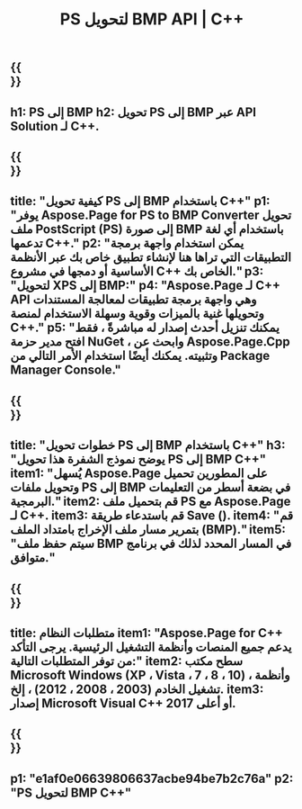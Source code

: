 ﻿---
translation: true
template: /_templates/_conversion-child-cpp.md
title: PS لتحويل BMP API | C++
url: /cpp/conversion/ps-to-bmp/
description: PS لتحويل BMP المقدم من Aspose.Page لحل C++ API. يعمل في بيئة تشغيل C++ لأنظمة التشغيل Windows 32 بت و Windows 64 بت و Linux 64 بت.
informat: PS
outformat: BMP
otherformats: XPS EPS
---

{{<section banner>}}
---
h1: PS إلى BMP
h2: تحويل PS إلى BMP عبر API Solution لـ C++.
---

{{<section overview>}}
---
title: "كيفية تحويل PS إلى BMP باستخدام C++"
p1: "يوفر Aspose.Page for PS to BMP Converter تحويل ملف PostScript (PS) إلى صورة BMP باستخدام أي لغة تدعمها C++."
p2: "يمكن استخدام واجهة برمجة التطبيقات التي تراها هنا لإنشاء تطبيق خاص بك عبر الأنظمة الأساسية أو دمجها في مشروع C++ الخاص بك."
p3: "لتحويل XPS إلى BMP:"
p4: "Aspose.Page لـ C++ API وهي واجهة برمجة تطبيقات لمعالجة المستندات وتحويلها غنية بالميزات وقوية وسهلة الاستخدام لمنصة C++."
p5: "يمكنك تنزيل أحدث إصدار له مباشرةً ، فقط افتح مدير حزمة NuGet ، وابحث عن Aspose.Page.Cpp وتثبيته. يمكنك أيضًا استخدام الأمر التالي من Package Manager Console."
---

{{<section feature1>}}
---
title: "خطوات تحويل PS إلى BMP باستخدام C++"
h3: "يوضح نموذج الشفرة هذا تحويل PS إلى BMP C++"
item1: "يُسهل Aspose.Page على المطورين تحميل وتحويل ملفات PS إلى BMP في بضعة أسطر من التعليمات البرمجية."
item2: قم بتحميل ملف PS مع Aspose.Page لـ C++.
item3: قم باستدعاء طريقة Save ().
item4: "قم بتمرير مسار ملف الإخراج بامتداد الملف (BMP)."
item5: "سيتم حفظ ملف BMP في المسار المحدد لذلك في برنامج متوافق."
---

{{<section feature2>}}
---
title: متطلبات النظام
item1: "Aspose.Page for C++ يدعم جميع المنصات وأنظمة التشغيل الرئيسية. يرجى التأكد من توفر المتطلبات التالية:"
item2: سطح مكتب Microsoft Windows (XP ، Vista ، 7 ، 8 ، 10) ، وأنظمة تشغيل الخادم (2003 ، 2008 ، 2012) ، إلخ.
item3: إصدار Microsoft Visual C++ 2017 أو أعلى.
---

{{<section gist>}}
---
p1: "e1af0e06639806637acbe94be7b2c76a"
p2: "PS لتحويل BMP C++"
---
